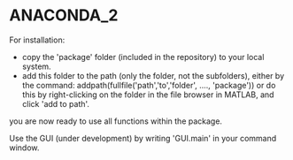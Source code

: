 # ANACONDA\_2
For installation:
- copy the 'package' folder (included in the repository) to your local system.
- add this folder to the path (only the folder, not the subfolders), either by the command:
	addpath(fullfile('path','to','folder', ...., 'package'))
  or do this by right-clicking on the folder in the file browser in MATLAB, and click 'add to path'.


you are now ready to use all functions within the package. 

Use the GUI (under development) by writing 'GUI.main' in your command window.

